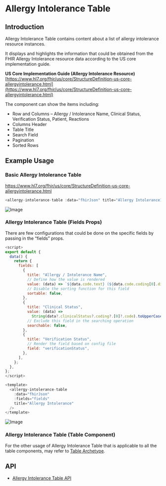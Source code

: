 # Allergy Intolerance Table

## Introduction

Allergy Intolerance Table contains content about a list of allergy intolerance resource instances.

It displays and highlights the information that could be obtained from the FHIR Allergy Intolerance resource data according to the US core implementation guide.

**US Core Implementation Guide (Allergy Intolerance Resource)**<br/>
[https://www.hl7.org/fhir/us/core/StructureDefinition-us-core-allergyintolerance.html](https://www.hl7.org/fhir/us/core/StructureDefinition-us-core-allergyintolerance.html)

The component can show the items including:

- Row and Columns – Allergy / Intolerance Name, Clinical Status, Verification Status, Patient, Reactions
- Columns Header
- Table Title
- Search Field
- Pagination
- Sorted Rows

## Example Usage

### Basic Allergy Intolerance Table

https://www.hl7.org/fhir/us/core/StructureDefinition-us-core-allergyintolerance.html

```javascript linenums="1"
<allergy-intolerance-table :data="fhirJson" title="Allergy Intolerance111" />
```


<script setup>
import praction from "./template/allergy-intolerance-table.vue"

// import "bootstrap/dist/css/bootstrap.min.css"
</script>

 <ClientOnly>
  <praction />
</ClientOnly>

![Image](img/1.jpg)

### Allergy Intolerance Table (Fields Props)

There are few configurations that could be done on the specific fields by passing in the “fields” props.

```javascript linenums="1"
<script>
export default {
  data() {
    return {
      fields: [
        {
          title: "Allergy / Intolerance Name",
          // Define how the value is rendered
          value: (data) => `${data.code.text} (${data.code.coding[0].display})`,
          // Disable the sorting function for this field
          sortable: false,
        },
        {
          title: "Clinical Status",
          value: (data) =>
            String(data?.clinicalStatus?.coding?.[0]?.code).toUpperCase(),
          // Exclude this field in the searching operation
          searchable: false,
        },
        {
          title: "Verification Status",
          // Render the field based on config file
          field: "verificationStatus",
        },
      ],
    };
  },
};
</script>

<template>
  <allergy-intolerance-table
    :data="fhirJson"
    :fields="fields"
    title="Allergy Intolerance"
  />
</template>
```

![Image](img/2.jpg)

### Allergy Intolerance Table (Table Component)

For the other usage of Allergy Intolerance Table that is applicable to all the table components, may refer to [Table Archetype](../archetype-table/archetype-table.md).

## API

- [Allergy Intolerance Table API](../../components-api/allergy-intolerance-table.md)
